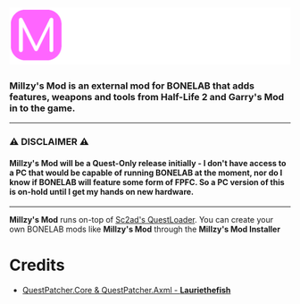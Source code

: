 ![](https://github.com/MillzyDev/MillzysMod/raw/main/resources/MM-full-small-cropped.png)
-----
### Millzy's Mod is an external mod for BONELAB that adds features, weapons and tools from Half-Life 2 and Garry's Mod in to the game.
-----
### ⚠️ DISCLAIMER ⚠️
#### Millzy's Mod will be a Quest-Only release initially - I don't have access to a PC that would be capable of running BONELAB at the moment, nor do I know if BONELAB will feature some form of FPFC. So a PC version of this is on-hold until I get my hands on new hardware.
-----

**Millzy's Mod** runs on-top of [Sc2ad's QuestLoader](https://github.com/sc2ad/QuestLoader). You can create your own BONELAB mods like **Millzy's Mod** through the **Millzy's Mod Installer**

# Credits
- [QuestPatcher.Core & QuestPatcher.Axml - **Lauriethefish**](https://github.com/Lauriethefish/QuestPatcher)

